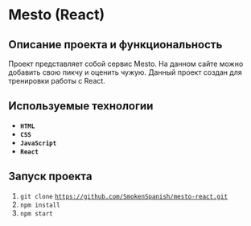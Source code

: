 # Mesto (React)

## Описание проекта и функциональность

Проект представляет собой сервис Mesto. На данном сайте можно добавить свою пикчу и оценить чужую.
Данный проект создан для тренировки работы с React.

## Используемые технологии

* __`HTML`__
* __`CSS`__
* __`JavaScript`__
* __`React`__

## Запуск проекта

1. `git clone` [`https://github.com/SmokenSpanish/mesto-react.git`](https://github.com/SmokenSpanish/mesto-react.git)
2. `npm install`
3. `npm start`
